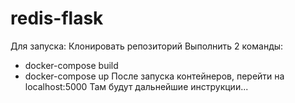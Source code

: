 # redis-flask
Для запуска:
Клонировать репозиторий
Выполнить 2 команды:
- docker-compose build
- docker-compose up 
После запуска контейнеров, перейти на localhost:5000
Там будут дальнейшие инструкции...
